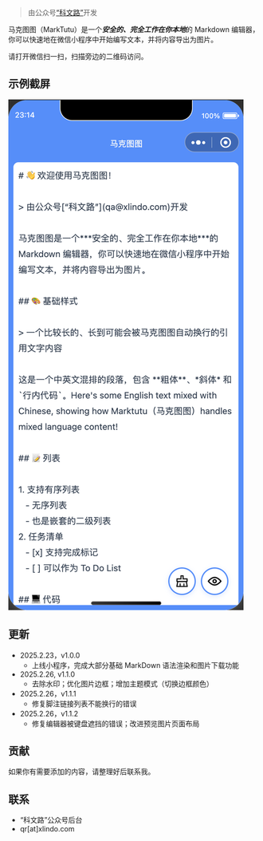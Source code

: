 > 由公众号[“科文路”](qa@xlindo.com)开发

马克图图（MarkTutu）是一个***安全的、完全工作在你本地***的 Markdown 编辑器，你可以快速地在微信小程序中开始编写文本，并将内容导出为图片。

请打开微信扫一扫，扫描旁边的二维码访问。

## 示例截屏

![screenshot](assets/img/screenshot.jpg)

## 更新

- 2025.2.23，v1.0.0 
    - 上线小程序，完成大部分基础 MarkDown 语法渲染和图片下载功能
- 2025.2.26, v1.1.0
    - 去除水印；优化图片边框；增加主题模式（切换边框颜色）
- 2025.2.26，v1.1.1
    - 修复脚注链接列表不能换行的错误
- 2025.2.26，v1.1.2
    - 修复编辑器被键盘遮挡的错误；改进预览图片页面布局


## 贡献

如果你有需要添加的内容，请整理好后联系我。

## 联系

- “科文路”公众号后台
- qr[at]xlindo.com